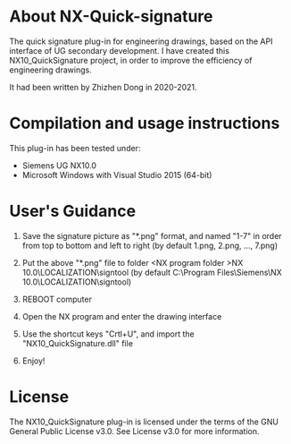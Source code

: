 # About NX-Quick-signature
The quick signature plug-in for engineering drawings, based on the API interface of UG secondary development.
I have created this NX10_QuickSignature project, in order to improve the efficiency of engineering drawings.

It had been written by Zhizhen Dong in 2020-2021.

# Compilation and usage instructions
This plug-in has been tested under:
- Siemens UG NX10.0 
- Microsoft Windows with Visual Studio 2015 (64-bit)

# User's Guidance

1. Save the signature picture as "*.png" format, and named "1-7" in order from top to bottom and left to right
  (by default 1.png, 2.png, ..., 7.png)

2. Put the above "*.png" file to folder &#60;NX program folder &#62;NX 10.0\LOCALIZATION\signtool 
  (by default C:\Program Files\Siemens\NX 10.0\LOCALIZATION\signtool)

3. REBOOT computer

4. Open the NX program and enter the drawing interface

5. Use the shortcut keys "Crtl+U", and import the "NX10_QuickSignature.dll" file

6. Enjoy!

# License
The NX10_QuickSignature plug-in is licensed under the terms of the GNU General Public License v3.0.
See License v3.0 for more information.
